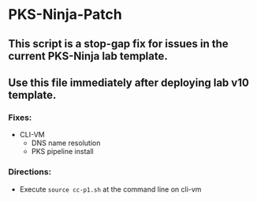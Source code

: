 # PKS-Ninja-Patch

## This script is a stop-gap fix for issues in the current PKS-Ninja lab template.

## Use this file immediately after deploying lab v10 template.

### Fixes:

- CLI-VM
  - DNS name resolution
  - PKS pipeline install

### Directions:

- Execute `source cc-p1.sh` at the command line on cli-vm
